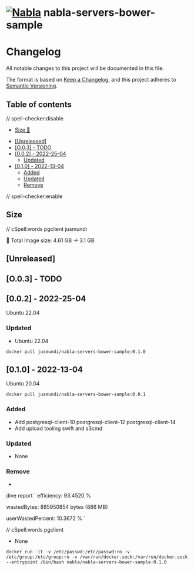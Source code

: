 <!-- markdown-link-check-disable-next-line -->
# [![Nabla](https://bababou.albandrieu.com/nabla/index/assets/nabla/nabla-4.png)](https://github.com/AlbanAndrieu/nabla-servers-bower-sample) nabla-servers-bower-sample

# Changelog

<!-- markdown-link-check-disable -->

All notable changes to this project will be documented in this file.

The format is based on [Keep a Changelog](https://keepachangelog.com/en/1.0.0/),
and this project adheres to [Semantic Versioning](https://semver.org/spec/v2.0.0.html).

## Table of contents

// spell-checker:disable

<!-- toc -->

* [Size 🌈](#size-%F0%9F%8C%88)
- [[Unreleased]](#unreleased)
- [[O.0.3] - TODO](#o03---todo)
- [[0.0.2] - 2022-25-04](#002---2022-25-04)
  * [Updated](#updated)
- [[0.1.0] - 2022-13-04](#010---2022-13-04)
  * [Added](#added)
  * [Updated](#updated-1)
  * [Remove](#remove)

<!-- tocstop -->

// spell-checker:enable

## Size

// cSpell:words pgclient jusmundi

🌈 Total Image size: 4.61 GB -> 3.1 GB

## [Unreleased]

<!--lint disable no-undefined-references-->

## [O.0.3] - TODO

## [0.0.2] - 2022-25-04

Ubuntu 22.04

### Updated

- Ubuntu 22.04

`docker pull jusmundi/nabla-servers-bower-sample:0.1.0`

## [0.1.0] - 2022-13-04

Ubuntu 20.04

`docker pull jusmundi/nabla-servers-bower-sample:0.0.1`

### Added

- Add postgresql-client-10 postgresql-client-12 postgresql-client-14
- Add upload tooling swift and s3cmd

### Updated

- None

### Remove

-

<!--lint disable no-undefined-references-->

dive report
`
  efficiency: 93.4520 %

  wastedBytes: 885950854 bytes (886 MB)

  userWastedPercent: 10.3672 %
`

// cSpell:words pgclient
- None

`docker run -it -v /etc/passwd:/etc/passwd:ro -v /etc/group:/etc/group:ro -v /var/run/docker.sock:/var/run/docker.sock --entrypoint /bin/bash nabla/nabla-servers-bower-sample:0.1.0`

<!-- markdown-link-check-enable -->
